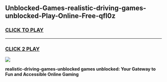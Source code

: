 
## Unblocked-Games-realistic-driving-games-unblocked-Play-Online-Free-qfl0z
<h3>
<a href="https://premium76.site?title=realistic-driving-games-unblocked&ref=26A">CLICK TO PLAY</a></h3>
<hr>

<h3>
<a href="https://premium76.site?title=realistic-driving-games-unblocked&ref=26A">CLICK 2 PLAY</a>
  
</h3>

<a href="https://premium76.site?title=realistic-driving-games-unblocked&ref=26A"><img src="https://clearcache.store/games.png"></a>


**realistic-driving-games-unblocked games unblocked: Your Gateway to Fun and Accessible Online Gaming**
